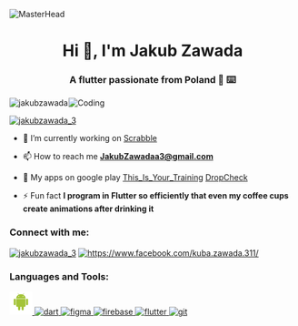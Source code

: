 ![MasterHead](https://user-images.githubusercontent.com/16265425/207836953-763fc4de-da14-4ee5-ba25-7905ab7464e8.gif)
<h1 align="center">Hi 👋, I'm Jakub Zawada</h1>
<h3 align="center">A flutter passionate from Poland 📲 ⌨️</h3>
<img align="right" alt="Coding" width="400" src="https://user-images.githubusercontent.com/19783675/259906130-5d3c8800-fb00-45d0-b9dd-7eb82f057baf.gif">

<p align="left"> <img src="https://komarev.com/ghpvc/?username=jakubzawada&label=Profile%20views&color=0e75b6&style=flat" alt="jakubzawada" /> </p>

<p align="left"> <a href="https://twitter.com/jakubzawada_3" target="blank"><img src="https://img.shields.io/twitter/follow/jakubzawada_3?logo=twitter&style=for-the-badge" alt="jakubzawada_3" /></a> </p>

- 🔭 I’m currently working on [Scrabble](https://github.com/jakubzawada/scrabble)

- 📫 How to reach me **JakubZawadaa3@gmail.com**

- 📱 My apps on google play 
  [This_Is_Your_Training](https://play.google.com/store/apps/details?id=com.jakubzawada.this_is_your_training)
  [DropCheck](https://play.google.com/store/apps/details?id=com.jakubzawada.drop_check)

- ⚡ Fun fact **I program in Flutter so efficiently that even my coffee cups create animations after drinking it**

<h3 align="left">Connect with me:</h3>
<p align="left">
<a href="https://twitter.com/jakubzawada_3" target="blank"><img align="center" src="https://raw.githubusercontent.com/rahuldkjain/github-profile-readme-generator/master/src/images/icons/Social/twitter.svg" alt="jakubzawada_3" height="30" width="40" /></a>
<a href="https://fb.com/https://www.facebook.com/kuba.zawada.311/" target="blank"><img align="center" src="https://raw.githubusercontent.com/rahuldkjain/github-profile-readme-generator/master/src/images/icons/Social/facebook.svg" alt="https://www.facebook.com/kuba.zawada.311/" height="30" width="40" /></a>
</p>

<h3 align="left">Languages and Tools:</h3>
<p align="left"> <a href="https://developer.android.com" target="_blank" rel="noreferrer"> <img src="https://raw.githubusercontent.com/devicons/devicon/master/icons/android/android-original-wordmark.svg" alt="android" width="40" height="40"/> </a> <a 
href="https://dart.dev" target="_blank" rel="noreferrer"> <img src="https://www.vectorlogo.zone/logos/dartlang/dartlang-icon.svg" alt="dart" width="40" height="40"/> </a> <a href="https://www.figma.com/" target="_blank" rel="noreferrer"> <img src="https://www.vectorlogo.zone/logos/figma/figma-icon.svg" alt="figma" width="40" height="40"/> </a> <a href="https://firebase.google.com/" target="_blank" rel="noreferrer"> <img src="https://www.vectorlogo.zone/logos/firebase/firebase-icon.svg" alt="firebase" width="40" height="40"/> </a> <a href="https://flutter.dev" target="_blank" rel="noreferrer"> <img src="https://www.vectorlogo.zone/logos/flutterio/flutterio-icon.svg" alt="flutter" width="40" height="40"/> </a> <a href="https://git-scm.com/" target="_blank" rel="noreferrer"> <img src="https://www.vectorlogo.zone/logos/git-scm/git-scm-icon.svg" alt="git" width="40" height="40"/> </a> </p>
